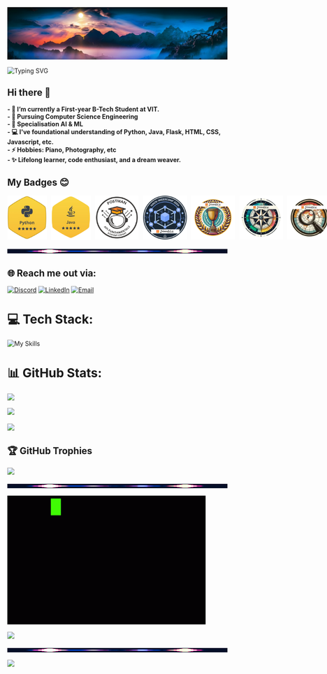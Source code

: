 <img src = "https://github.com/SamXop123/SamXop123/blob/main/Unique%205120x1440%20Fall%20Wallpaper%20(1).jpeg" width="1100px">

![Typing SVG](https://readme-typing-svg.demolab.com?font=Fira+Code&weight=700&size=32&duration=2000&pause=0&color=F7F7F7&center=true&vCenter=true&multiline=true&width=1000&height=150&lines=Hi!+;I+am+Sameer+Prajapati.;+A+Passionate+coder+from+India!)

## Hi there 👋

<b>
- 🔭 I’m currently a First-year B-Tech Student at VIT. <br>
- 🌱 Pursuing Computer Science Engineering <br>
- 👯 Specialisation AI & ML <br>
- 💻 I've foundational understanding of Python, Java, Flask, HTML, CSS, Javascript, etc. <br>
- ⚡ Hobbies: Piano, Photography, etc <br>
- ✨ Lifelong learner, code enthusiast, and a dream weaver.
</b>
<!--
- 🤔 I’m looking for help with ...
- 💬 Ask me about ...
- 📫 How to reach me: ...
-->

## My Badges 😊
<div style='display:flex; align-items:center; gap: 10px;' align='left'>
  <img src="https://github.com/SamXop123/SamXop123/blob/main/5-Star%20Python%20Hackerrank.png" width="90px" height="100px" />
  <img src="https://github.com/SamXop123/SamXop123/blob/main/java%205%20star.png" width="91px" height="102px" />
  <img src="https://github.com/SamXop123/SamXop123/blob/main/Postman%20API%20Fundamentals%20Student%20Expert.png" width="100px" height="100px" />
  <img src="https://github.com/SamXop123/SamXop123/blob/main/Hack-Web3Conf%202024%20Badge.png" width="100px" height="100px" />
  <img src="https://github.com/SamXop123/SamXop123/blob/main/5.png" width="100px" height="100px" />
  <img src="https://github.com/SamXop123/SamXop123/blob/main/Resources/1.png" width="100px" height="100px" />
  <img src="https://github.com/SamXop123/SamXop123/blob/main/2.png" width="100px" height="100px" />
<!--   <img src="https://github.com/SamXop123/SamXop123/blob/main/3.png" width="100px" height="100px" /> -->
  <img src="https://github.com/SamXop123/SamXop123/blob/main/4.png" width="100px" height="100px" />
  <!--
  <img src="https://github.com/girlscript/gssoc-website-new/blob/main/public/badges/8.png" width="100px" height="100px" /> -->
</div>
<br>
<img src="https://github.com/SamXop123/SamXop123/blob/main/VUIexploration-ezgif.com-speed%20(1).gif" width="1100" height="10" alt="End">

## 🌐 Reach me out via:
[![Discord](https://img.shields.io/badge/Discord-%237289DA.svg?logo=discord&logoColor=white)](https://discord.gg/dot_notsam) [![LinkedIn](https://img.shields.io/badge/LinkedIn-%230077B5.svg?logo=linkedin&logoColor=white)](https://linkedin.com/in/sameer-prajapati-vit) [![Email](https://custom-icon-badges.demolab.com/badge/Email-pink?logo=112-gmail_email_mail-512&logoColor=white)](mailto:sameerprajapati066@gmail.com)


# 💻 Tech Stack:
![My Skills](https://skillicons.dev/icons?i=java,py,html,css,js,flask,markdown,github,windows,vscode,pycharm,vercel,netlify,figma,ae,ps,pr,matlab,notion,postman)

# 📊 GitHub Stats:
![](https://github-readme-stats.vercel.app/api?username=SamXop123&theme=ambient_gradient&hide_border=false&include_all_commits=true&count_private=true)<br/>
<!-- [![](https://streak-stats.demolab.com?user=SamXop123&theme=ambient-gradient&hide_border=true)](https://git.io/streak-stats) -->
![](https://github-readme-streak-stats.herokuapp.com/?user=SamXop123&theme=ambient_gradient&hide_border=false)<br/><br/>
![](https://github-readme-stats.vercel.app/api/top-langs/?username=SamXop123&theme=ambient_gradient&layout=compact&langs_count=15)
<!--![](https://github-readme-stats.vercel.app/api/top-langs/?username=SamXop123&theme=ambient_gradient&hide_border=false&include_all_commits=true&count_private=true&layout=compact) -->

## 🏆 GitHub Trophies
![](https://github-profile-trophy.vercel.app/?username=SamXop123&theme=tokyonight&no-frame=false&no-bg=true&margin-w=4)

<img src="https://github.com/SamXop123/SamXop123/blob/main/VUIexploration-ezgif.com-speed%20(1).gif" width="1000" height="10" alt="End">

<p>
<img src="https://github.com/SamXop123/SamXop123/blob/main/CodeCodingGIF-CodeCodingProgramming-DiscoverShareGIFs-ezgif.com-crop.gif" alt="Coding.. Forever...">
  
![](https://quotes-github-readme.vercel.app/api?type=vetical&theme=radical)

</p>

<img src="https://github.com/SamXop123/SamXop123/blob/main/VUIexploration-ezgif.com-speed%20(1).gif" width="1000" height="10" alt="End">

[![](https://visitcount.itsvg.in/api?id=SamXop123&icon=5&color=1)](https://visitcount.itsvg.in)

